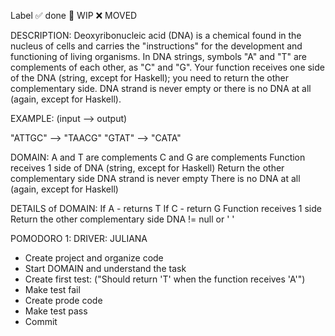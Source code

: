 Label ✅ done 🚧 WIP ❌ MOVED

DESCRIPTION:
Deoxyribonucleic acid (DNA) is a chemical found in the nucleus of cells and carries the "instructions" for the development and functioning of living organisms.
In DNA strings, symbols "A" and "T" are complements of each other, as "C" and "G". Your function receives one side of the DNA (string, except for Haskell); you need to return the other complementary side. DNA strand is never empty or there is no DNA at all (again, except for Haskell).

EXAMPLE:
(input --> output)

"ATTGC" --> "TAACG"
"GTAT" --> "CATA"

DOMAIN:
A and T are complements
C and G are complements
Function receives 1 side of DNA (string, except for Haskell)
Return the other complementary side
DNA strand is never empty
There is no DNA at all (again, except for Haskell)

DETAILS of DOMAIN: 
If A - returns T
If C - return G
Function receives 1 side
Return the other complementary side
DNA != null or ' '

POMODORO 1: DRIVER: JULIANA
- Create project and organize code 
- Start DOMAIN and understand the task 
- Create first test: ("Should return 'T' when the function receives 'A'")
- Make test fail
- Create prode code
- Make test pass 
- Commit